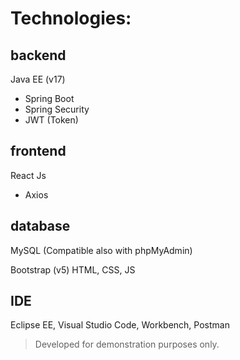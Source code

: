 # Technologies:

## backend
Java EE (v17)
 - Spring Boot
 - Spring Security
 - JWT (Token)

## frontend
React Js
 - Axios

## database
MySQL (Compatible also with phpMyAdmin)

Bootstrap (v5)
HTML, CSS, JS

## IDE
Eclipse EE, Visual Studio Code, Workbench, Postman


> Developed for demonstration purposes only.
